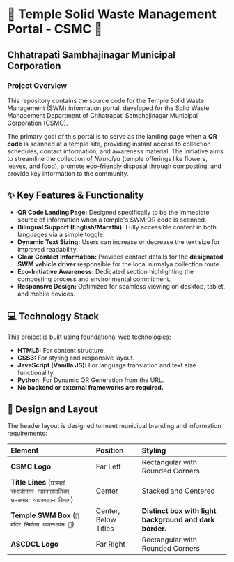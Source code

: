 # 🌿 Temple Solid Waste Management Portal - CSMC 🌿

## Chhatrapati Sambhajinagar Municipal Corporation

### Project Overview
This repository contains the source code for the Temple Solid Waste Management (SWM) information portal, developed for the Solid Waste Management Department of Chhatrapati Sambhajinagar Municipal Corporation (CSMC).

The primary goal of this portal is to serve as the landing page when a **QR code** is scanned at a temple site, providing instant access to collection schedules, contact information, and awareness material. The initiative aims to streamline the collection of *Nirmalya* (temple offerings like flowers, leaves, and food), promote eco-friendly disposal through composting, and provide key information to the community.

## ✨ Key Features & Functionality

* **QR Code Landing Page:** Designed specifically to be the immediate source of information when a temple's SWM QR code is scanned.
* **Bilingual Support (English/Marathi):** Fully accessible content in both languages via a simple toggle.
* **Dynamic Text Sizing:** Users can increase or decrease the text size for improved readability.
* **Clear Contact Information:** Provides contact details for the **designated SWM vehicle driver** responsible for the local nirmalya collection route.
* **Eco-Initiative Awareness:** Dedicated section highlighting the composting process and environmental commitment.
* **Responsive Design:** Optimized for seamless viewing on desktop, tablet, and mobile devices.

## 💻 Technology Stack

This project is built using foundational web technologies:

* **HTML5:** For content structure.
* **CSS3:** For styling and responsive layout.
* **JavaScript (Vanilla JS):** For language translation and text size functionality.
* **Python:** For Dynamic QR Generation from the URL.
* **No backend or external frameworks are required.**

## 🎨 Design and Layout

The header layout is designed to meet municipal branding and information requirements:

| Element | Position | Styling |
| :--- | :--- | :--- |
| **CSMC Logo** | Far Left | Rectangular with Rounded Corners |
| **Title Lines** (`छत्रपती संभाजीनगर महानगरपालिका`, `घनकचरा व्यवस्थापन विभाग`) | Center | Stacked and Centered |
| **Temple SWM Box** (`🌿 मंदिर निर्माल्य व्यवस्थापन 🌿`) | Center, Below Titles | **Distinct box with light background and dark border.** |
| **ASCDCL Logo** | Far Right | Rectangular with Rounded Corners |


